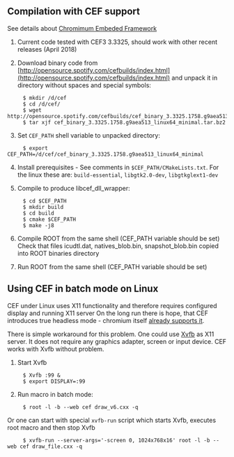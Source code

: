 ## Compilation with CEF support

See details about [Chromimum Embeded Framework](https://bitbucket.org/chromiumembedded/cef)

1. Current code tested with CEF3 3.3325, should work with other recent releases (April 2018)

2. Download binary code from [http://opensource.spotify.com/cefbuilds/index.html](http://opensource.spotify.com/cefbuilds/index.html) and unpack it in directory without spaces and special symbols:

~~~
     $ mkdir /d/cef
     $ cd /d/cef/
     $ wget http://opensource.spotify.com/cefbuilds/cef_binary_3.3325.1758.g9aea513_linux64_minimal.tar.bz2
     $ tar xjf cef_binary_3.3325.1758.g9aea513_linux64_minimal.tar.bz2
~~~

3. Set `CEF_PATH` shell variable to unpacked directory:

~~~
     $ export CEF_PATH=/d/cef/cef_binary_3.3325.1758.g9aea513_linux64_minimal
~~~

4. Install prerequisites - See comments in `$CEF_PATH/CMakeLists.txt`.
   For the linux these are: `build-essential`, `libgtk2.0-dev`, `libgtkglext1-dev`

5. Compile to produce libcef_dll_wrapper:

~~~
     $ cd $CEF_PATH
     $ mkdir build
     $ cd build
     $ cmake $CEF_PATH
     $ make -j8
~~~

6. Compile ROOT from the same shell (CEF_PATH variable should be set)
   Check that files icudtl.dat, natives_blob.bin, snapshot_blob.bin copied into ROOT binaries directory

7. Run ROOT from the same shell (CEF_PATH variable should be set)


## Using CEF in batch mode on Linux

CEF under Linux uses X11 functionality and therefore requires configured display and running X11 server
On the long run there is hope, that CEF introduces true headless mode - chromium itself
[already supports it](https://chromium.googlesource.com/chromium/src/+/lkgr/headless/README.md).

There is simple workaround for this problem.
One could use [Xvfb](https://en.wikipedia.org/wiki/Xvfb) as X11 server.
It does not require any graphics adapter, screen or input device.
CEF works with  Xvfb without problem.

1. Start Xvfb

~~~
     $ Xvfb :99 &
     $ export DISPLAY=:99
~~~

2. Run macro in batch mode:

~~~
     $ root -l -b --web cef draw_v6.cxx -q
~~~

Or one can start with special `xvfb-run` script which starts Xvfb, executes root macro and then stop Xvfb   

~~~
     $ xvfb-run --server-args='-screen 0, 1024x768x16' root -l -b --web cef draw_file.cxx -q 
~~~




